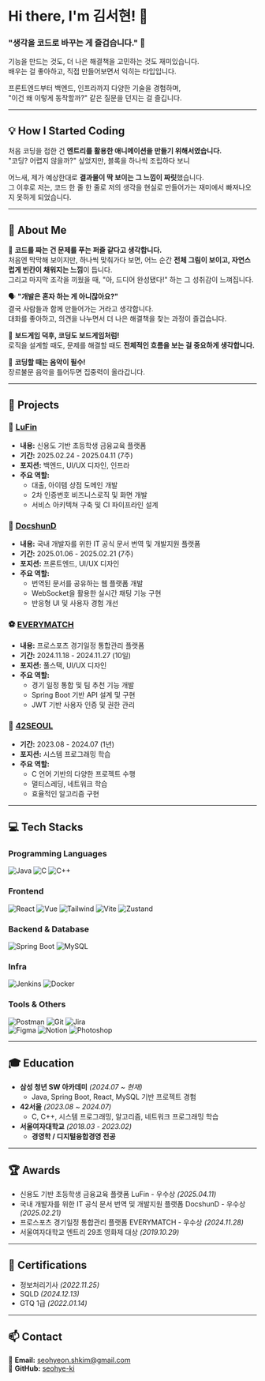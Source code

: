 # Hi there, I'm 김서현! 👋  

### **"생각을 코드로 바꾸는 게 즐겁습니다."** 🚀  

기능을 만드는 것도, 더 나은 해결책을 고민하는 것도 재미있습니다.  
배우는 걸 좋아하고, 직접 만들어보면서 익히는 타입입니다.  

프론트엔드부터 백엔드, 인프라까지 다양한 기술을 경험하며,  
"이건 왜 이렇게 동작할까?" 같은 질문을 던지는 걸 즐깁니다.   

---

## **💡 How I Started Coding**  

처음 코딩을 접한 건 **엔트리를 활용한 애니메이션을 만들기 위해서였습니다.**  
"코딩? 어렵지 않을까?" 싶었지만, 블록을 하나씩 조립하다 보니   

어느새, 제가 예상한대로 **결과물이 딱 보이는 그 느낌이 짜릿**했습니다.  
그 이후로 저는, 코드 한 줄 한 줄로 저의 생각을 현실로 만들어가는 재미에서 빠져나오지 못하게 되었습니다.  

---

## **💬 About Me**  

🧩 **코드를 짜는 건 문제를 푸는 퍼즐 같다고 생각합니다.**  
처음엔 막막해 보이지만, 하나씩 맞춰가다 보면, 어느 순간 **전체 그림이 보이고, 자연스럽게 빈칸이 채워지는 느낌**이 듭니다.<br>
그리고 마지막 조각을 끼웠을 때, "아, 드디어 완성됐다!" 하는 그 성취감이 느껴집니다. 

🗣️ **"개발은 혼자 하는 게 아니잖아요?"**  
결국 사람들과 함께 만들어가는 거라고 생각합니다.  
대화를 좋아하고, 의견을 나누면서 더 나은 해결책을 찾는 과정이 즐겁습니다.  

🎲 **보드게임 덕후, 코딩도 보드게임처럼!**  
로직을 설계할 때도, 문제를 해결할 때도 **전체적인 흐름을 보는 걸 중요하게 생각합니다.**  

🎵 **코딩할 때는 음악이 필수!**  
장르불문 음악을 틀어두면 집중력이 올라갑니다.  

---

## **🚀 Projects**  

### **💸 [LuFin](https://github.com/seohye-ki/LuFin)** 
- **내용:** 신용도 기반 초등학생 금융교육 플랫폼
- **기간:** 2025.02.24 - 2025.04.11 (7주)  
- **포지션:** 백엔드, UI/UX 디자인, 인프라
- **주요 역할:**  
  - 대출, 아이템 상점 도메인 개발
  - 2차 인증번호 비즈니스로직 및 화면 개발
  - 서비스 아키텍쳐 구축 및 CI 파이프라인 설계

### **📖 [DocshunD](https://github.com/seohye-ki/DOCSHUND)** 
- **내용:** 국내 개발자를 위한 IT 공식 문서 번역 및 개발지원 플랫폼
- **기간:** 2025.01.06 - 2025.02.21 (7주)  
- **포지션:** 프론트엔드, UI/UX 디자인  
- **주요 역할:**  
  - 번역된 문서를 공유하는 웹 플랫폼 개발  
  - WebSocket을 활용한 실시간 채팅 기능 구현  
  - 반응형 UI 및 사용자 경험 개선  

### **⚽ [EVERYMATCH](https://github.com/seohye-ki/EVERY-MATCH)**  
- **내용:** 프로스포츠 경기일정 통합관리 플랫폼
- **기간:** 2024.11.18 - 2024.11.27 (10일)  
- **포지션:** 풀스택, UI/UX 디자인  
- **주요 역할:**  
  - 경기 일정 통합 및 팀 추천 기능 개발  
  - Spring Boot 기반 API 설계 및 구현  
  - JWT 기반 사용자 인증 및 권한 관리  

### **🔧 [42SEOUL](https://github.com/seohye-ki/42SEOUL)**  
- **기간:** 2023.08 - 2024.07 (1년)  
- **포지션:** 시스템 프로그래밍 학습  
- **주요 역할:**  
  - C 언어 기반의 다양한 프로젝트 수행
  - 멀티스레딩, 네트워크 학습  
  - 효율적인 알고리즘 구현


---

## **💻 Tech Stacks**  

### **Programming Languages**  
![Java](https://skillicons.dev/icons?i=java) ![C](https://skillicons.dev/icons?i=c) ![C++](https://skillicons.dev/icons?i=cpp)

### **Frontend**  
![React](https://skillicons.dev/icons?i=react) ![Vue](https://skillicons.dev/icons?i=vue) ![Tailwind](https://skillicons.dev/icons?i=tailwindcss) ![Vite](https://skillicons.dev/icons?i=vite) ![Zustand](https://skillicons.dev/icons?i=zustand) 

### **Backend & Database**  
![Spring Boot](https://skillicons.dev/icons?i=spring) ![MySQL](https://skillicons.dev/icons?i=mysql)

### **Infra**
![Jenkins](https://skillicons.dev/icons?i=jenkins) ![Docker](https://skillicons.dev/icons?i=docker)

### **Tools & Others**  
![Postman](https://skillicons.dev/icons?i=postman) ![Git](https://skillicons.dev/icons?i=git) ![Jira](https://skillicons.dev/icons?i=jira)  
![Figma](https://skillicons.dev/icons?i=figma) ![Notion](https://skillicons.dev/icons?i=notion) ![Photoshop](https://skillicons.dev/icons?i=ps)

---

## **🎓 Education**  

- **삼성 청년 SW 아카데미** *(2024.07 ~ 현재)*  
  - Java, Spring Boot, React, MySQL 기반 프로젝트 경험  
- **42서울** *(2023.08 ~ 2024.07)*  
  - C, C++, 시스템 프로그래밍, 알고리즘, 네트워크 프로그래밍 학습  
- **서울여자대학교** *(2018.03 - 2023.02)*  
  - **경영학 / 디지털융합경영 전공**  

---

## **🏆 Awards**  

- 신용도 기반 초등학생 금융교육 플랫폼 LuFin - 우수상 *(2025.04.11)*
- 국내 개발자를 위한 IT 공식 문서 번역 및 개발지원 플랫폼 DocshunD - 우수상 *(2025.02.21)*  
- 프로스포츠 경기일정 통합관리 플랫폼 EVERYMATCH - 우수상 *(2024.11.28)*  
- 서울여자대학교 엔트리 29초 영화제 대상 *(2019.10.29)*  

---

## **📜 Certifications**  

- 정보처리기사 *(2022.11.25)*  
- SQLD *(2024.12.13)*  
- GTQ 1급 *(2022.01.14)*  

---

## **📫 Contact**  

📧 **Email:** [seohyeon.shkim@gmail.com](mailto:seohyeon.shkim@gmail.com)  
🐙 **GitHub:** [seohye-ki](https://github.com/seohye-ki)  
